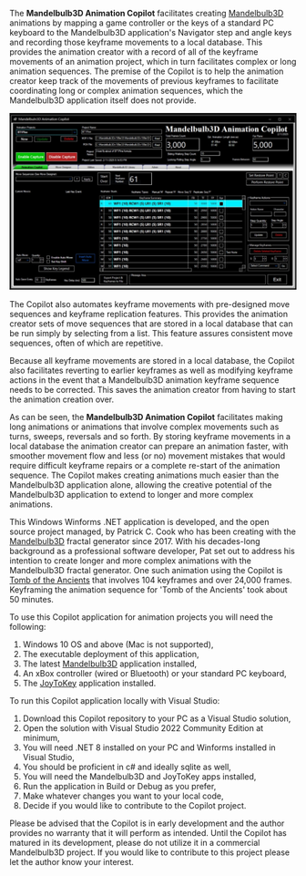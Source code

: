The **Mandelbulb3D Animation Copilot** facilitates creating [Mandelbulb3D](https://mb3d.overwhale.com/) animations by mapping a game controller or the keys of a standard PC keyboard to the Mandelbulb3D application's Navigator step and angle keys and recording those keyframe movements to a local database. This provides the animation creator with a record of all of the keyframe movements of an animation project, which in turn facilitates complex or long animation sequences. The premise of the Copilot is to help the animation creator keep track of the movements of previous keyframes to facilitate coordinating  long or complex animation sequences, which the Mandelbulb3D application itself does not provide.

![alt text](https://github.com/PatCook1/MB3D-Animation-Copilot/blob/public/Documentation/Images%20for%20Wiki/MB%20Copilot%20Main%20Screen%201024x768.jpg)

The Copilot also automates keyframe movements with pre-designed move sequences and keyframe replication features. This provides the animation creator sets of move sequences that are stored in a local database that can be run simply by selecting from a list. This feature assures consistent move sequences, often of which are repetitive.

Because all keyframe movements are stored in a local database, the Copilot also facilitates reverting to earlier keyframes as well as modifying keyframe actions in the event that a Mandelbulb3D animation keyframe sequence needs to be corrected. This saves the animation creator from having to start the animation creation over.

As can be seen, the **Mandelbulb3D Animation Copilot** facilitates making long animations or animations that involve complex movements such as turns, sweeps, reversals and so forth. By storing keyframe movements in a local database the animation creator can prepare an animation faster, with smoother movement flow and less (or no) movement mistakes that would require difficult keyframe repairs or a complete re-start of the animation sequence. The Copilot makes creating animations much easier than the Mandelbulb3D application alone, allowing the creative potential of the Mandelbulb3D application to extend to longer and more complex animations.

This Windows Winforms .NET application is developed, and the open source project managed, by Patrick C. Cook who has been creating with the [Mandelbulb3D](https://mb3d.overwhale.com/) fractal generator since 2017. With his decades-long background as a professional software developer, Pat set out to address his intention to create longer and more complex animations with the Mandelbulb3D fractal generator. One such animation using the Copilot is [Tomb of the Ancients]( https://youtu.be/f_5J9lWgyiU) that involves 104 keyframes and over 24,000 frames. Keyframing the animation sequence for 'Tomb of the Ancients' took about 50 minutes.

To use this Copilot application for animation projects you will need the following:
1. Windows 10 OS and above (Mac is not supported),
2. The executable deployment of this application,
3. The latest [Mandelbulb3D](https://mb3d.overwhale.com/) application installed,
4. An xBox controller (wired or Bluetooth) or your standard PC keyboard,
5. The [JoyToKey](https://joytokey.net/en/) application installed.

To run this Copilot application locally with Visual Studio:
1. Download this Copilot repository to your PC as a Visual Studio solution,
2. Open the solution with Visual Studio 2022 Community Edition at minimum,
3. You will need .NET 8 installed on your PC and Winforms installed in Visual Studio,
4. You should be proficient in c# and ideally sqlite as well,
5. You will need the Mandelbulb3D and JoyToKey apps installed,
3. Run the application in Build or Debug as you prefer,
4. Make whatever changes you want to your local code,
5. Decide if you would like to contribute to the Copilot project.

Please be advised that the Copilot is in early development and the author provides no warranty that it will perform as intended. Until the Copilot has matured in its development, please do not utilize it in a commercial Mandelbulb3D project. If you would like to contribute to this project please let the author know your interest.
